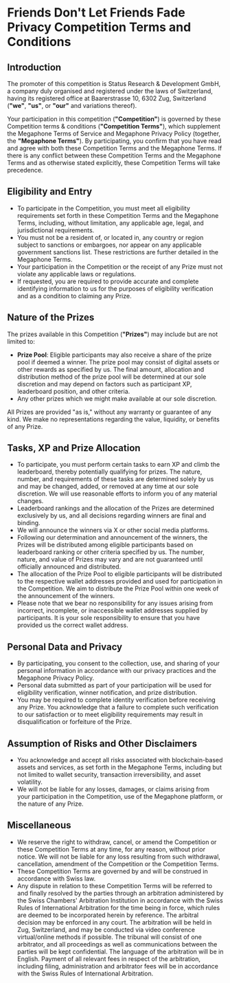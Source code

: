 # Friends Don't Let Friends Fade Privacy Competition Terms and Conditions

## Introduction

The promoter of this competition is Status Research & Development GmbH, a company duly organised and registered under the laws of Switzerland, having its registered office at Baarerstrasse 10, 6302 Zug, Switzerland (**"we"**, **"us"**, or **"our"** and variations thereof).

Your participation in this competition (**"Competition"**) is governed by these Competition terms & conditions (**"Competition Terms"**), which supplement the Megaphone Terms of Service and Megaphone Privacy Policy (together, the **"Megaphone Terms"**). By participating, you confirm that you have read and agree with both these Competition Terms and the Megaphone Terms. If there is any conflict between these Competition Terms and the Megaphone Terms and as otherwise stated explicitly, these Competition Terms will take precedence.

## Eligibility and Entry

- To participate in the Competition, you must meet all eligibility requirements set forth in these Competition Terms and the Megaphone Terms, including, without limitation, any applicable age, legal, and jurisdictional requirements.
- You must not be a resident of, or located in, any country or region subject to sanctions or embargoes, nor appear on any applicable government sanctions list. These restrictions are further detailed in the Megaphone Terms.
- Your participation in the Competition or the receipt of any Prize must not violate any applicable laws or regulations.
- If requested, you are required to provide accurate and complete identifying information to us for the purposes of eligibility verification and as a condition to claiming any Prize.

## Nature of the Prizes

The prizes available in this Competition (**"Prizes"**) may include but are not limited to:

- **Prize Pool**: Eligible participants may also receive a share of the prize pool if deemed a winner. The prize pool may consist of digital assets or other rewards as specified by us. The final amount, allocation and distribution method of the prize pool will be determined at our sole discretion and may depend on factors such as participant XP, leaderboard position, and other criteria.
- Any other prizes which we might make available at our sole discretion.

All Prizes are provided "as is," without any warranty or guarantee of any kind. We make no representations regarding the value, liquidity, or benefits of any Prize.

## Tasks, XP and Prize Allocation

- To participate, you must perform certain tasks to earn XP and climb the leaderboard, thereby potentially qualifying for prizes. The nature, number, and requirements of these tasks are determined solely by us and may be changed, added, or removed at any time at our sole discretion. We will use reasonable efforts to inform you of any material changes.
- Leaderboard rankings and the allocation of the Prizes are determined exclusively by us, and all decisions regarding winners are final and binding.
- We will announce the winners via X or other social media platforms.
- Following our determination and announcement of the winners, the Prizes will be distributed among eligible participants based on leaderboard ranking or other criteria specified by us. The number, nature, and value of Prizes may vary and are not guaranteed until officially announced and distributed.
- The allocation of the Prize Pool to eligible participants will be distributed to the respective wallet addresses provided and used for participation in the Competition. We aim to distribute the Prize Pool within one week of the announcement of the winners.
- Please note that we bear no responsibility for any issues arising from incorrect, incomplete, or inaccessible wallet addresses supplied by participants. It is your sole responsibility to ensure that you have provided us the correct wallet address.

## Personal Data and Privacy

- By participating, you consent to the collection, use, and sharing of your personal information in accordance with our privacy practices and the Megaphone Privacy Policy.
- Personal data submitted as part of your participation will be used for eligibility verification, winner notification, and prize distribution.
- You may be required to complete identity verification before receiving any Prize. You acknowledge that a failure to complete such verification to our satisfaction or to meet eligibility requirements may result in disqualification or forfeiture of the Prize.

## Assumption of Risks and Other Disclaimers

- You acknowledge and accept all risks associated with blockchain-based assets and services, as set forth in the Megaphone Terms, including but not limited to wallet security, transaction irreversibility, and asset volatility.
- We will not be liable for any losses, damages, or claims arising from your participation in the Competition, use of the Megaphone platform, or the nature of any Prize.

## Miscellaneous

- We reserve the right to withdraw, cancel, or amend the Competition or these Competition Terms at any time, for any reason, without prior notice. We will not be liable for any loss resulting from such withdrawal, cancellation, amendment of the Competition or the Competition Terms.
- These Competition Terms are governed by and will be construed in accordance with Swiss law.
- Any dispute in relation to these Competition Terms will be referred to and finally resolved by the parties through an arbitration administered by the Swiss Chambers' Arbitration Institution in accordance with the Swiss Rules of International Arbitration for the time being in force, which rules are deemed to be incorporated herein by reference. The arbitral decision may be enforced in any court. The arbitration will be held in Zug, Switzerland, and may be conducted via video conference virtual/online methods if possible. The tribunal will consist of one arbitrator, and all proceedings as well as communications between the parties will be kept confidential. The language of the arbitration will be in English. Payment of all relevant fees in respect of the arbitration, including filing, administration and arbitrator fees will be in accordance with the Swiss Rules of International Arbitration.
